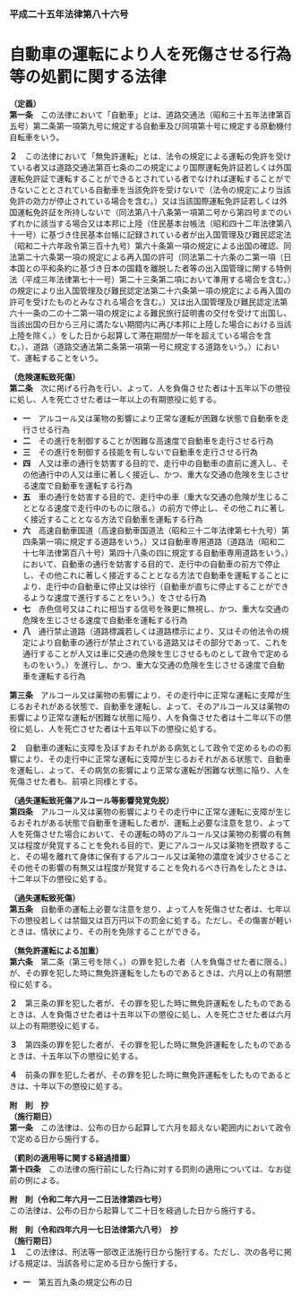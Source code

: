### 平成二十五年法律第八十六号  
# 自動車の運転により人を死傷させる行為等の処罰に関する法律  
  
**（定義）**  
**第一条**　この法律において「自動車」とは、道路交通法（昭和三十五年法律第百五号）第二条第一項第九号に規定する自動車及び同項第十号に規定する原動機付自転車をいう。  
  
**２**　この法律において「無免許運転」とは、法令の規定による運転の免許を受けている者又は道路交通法第百七条の二の規定により国際運転免許証若しくは外国運転免許証で運転することができるとされている者でなければ運転することができないこととされている自動車を当該免許を受けないで（法令の規定により当該免許の効力が停止されている場合を含む。）又は当該国際運転免許証若しくは外国運転免許証を所持しないで（同法第八十八条第一項第二号から第四号までのいずれかに該当する場合又は本邦に上陸（住民基本台帳法（昭和四十二年法律第八十一号）に基づき住民基本台帳に記録されている者が出入国管理及び難民認定法（昭和二十六年政令第三百十九号）第六十条第一項の規定による出国の確認、同法第二十六条第一項の規定による再入国の許可（同法第二十六条の二第一項（日本国との平和条約に基づき日本の国籍を離脱した者等の出入国管理に関する特例法（平成三年法律第七十一号）第二十三条第二項において準用する場合を含む。）の規定により出入国管理及び難民認定法第二十六条第一項の規定による再入国の許可を受けたものとみなされる場合を含む。）又は出入国管理及び難民認定法第六十一条の二の十二第一項の規定による難民旅行証明書の交付を受けて出国し、当該出国の日から三月に満たない期間内に再び本邦に上陸した場合における当該上陸を除く。）をした日から起算して滞在期間が一年を超えている場合を含む。）、道路（道路交通法第二条第一項第一号に規定する道路をいう。）において、運転することをいう。  
  
**（危険運転致死傷）**  
**第二条**　次に掲げる行為を行い、よって、人を負傷させた者は十五年以下の懲役に処し、人を死亡させた者は一年以上の有期懲役に処する。  
* **一**　アルコール又は薬物の影響により正常な運転が困難な状態で自動車を走行させる行為  
* **二**　その進行を制御することが困難な高速度で自動車を走行させる行為  
* **三**　その進行を制御する技能を有しないで自動車を走行させる行為  
* **四**　人又は車の通行を妨害する目的で、走行中の自動車の直前に進入し、その他通行中の人又は車に著しく接近し、かつ、重大な交通の危険を生じさせる速度で自動車を運転する行為  
* **五**　車の通行を妨害する目的で、走行中の車（重大な交通の危険が生じることとなる速度で走行中のものに限る。）の前方で停止し、その他これに著しく接近することとなる方法で自動車を運転する行為  
* **六**　高速自動車国道（高速自動車国道法（昭和三十二年法律第七十九号）第四条第一項に規定する道路をいう。）又は自動車専用道路（道路法（昭和二十七年法律第百八十号）第四十八条の四に規定する自動車専用道路をいう。）において、自動車の通行を妨害する目的で、走行中の自動車の前方で停止し、その他これに著しく接近することとなる方法で自動車を運転することにより、走行中の自動車に停止又は徐行（自動車が直ちに停止することができるような速度で進行することをいう。）をさせる行為  
* **七**　赤色信号又はこれに相当する信号を殊更に無視し、かつ、重大な交通の危険を生じさせる速度で自動車を運転する行為  
* **八**　通行禁止道路（道路標識若しくは道路標示により、又はその他法令の規定により自動車の通行が禁止されている道路又はその部分であって、これを通行することが人又は車に交通の危険を生じさせるものとして政令で定めるものをいう。）を進行し、かつ、重大な交通の危険を生じさせる速度で自動車を運転する行為  
  
**第三条**　アルコール又は薬物の影響により、その走行中に正常な運転に支障が生じるおそれがある状態で、自動車を運転し、よって、そのアルコール又は薬物の影響により正常な運転が困難な状態に陥り、人を負傷させた者は十二年以下の懲役に処し、人を死亡させた者は十五年以下の懲役に処する。  
  
**２**　自動車の運転に支障を及ぼすおそれがある病気として政令で定めるものの影響により、その走行中に正常な運転に支障が生じるおそれがある状態で、自動車を運転し、よって、その病気の影響により正常な運転が困難な状態に陥り、人を死傷させた者も、前項と同様とする。  
  
**（過失運転致死傷アルコール等影響発覚免脱）**  
**第四条**　アルコール又は薬物の影響によりその走行中に正常な運転に支障が生じるおそれがある状態で自動車を運転した者が、運転上必要な注意を怠り、よって人を死傷させた場合において、その運転の時のアルコール又は薬物の影響の有無又は程度が発覚することを免れる目的で、更にアルコール又は薬物を摂取すること、その場を離れて身体に保有するアルコール又は薬物の濃度を減少させることその他その影響の有無又は程度が発覚することを免れるべき行為をしたときは、十二年以下の懲役に処する。  
  
**（過失運転致死傷）**  
**第五条**　自動車の運転上必要な注意を怠り、よって人を死傷させた者は、七年以下の懲役若しくは禁錮又は百万円以下の罰金に処する。ただし、その傷害が軽いときは、情状により、その刑を免除することができる。  
  
**（無免許運転による加重）**  
**第六条**　第二条（第三号を除く。）の罪を犯した者（人を負傷させた者に限る。）が、その罪を犯した時に無免許運転をしたものであるときは、六月以上の有期懲役に処する。  
  
**２**　第三条の罪を犯した者が、その罪を犯した時に無免許運転をしたものであるときは、人を負傷させた者は十五年以下の懲役に処し、人を死亡させた者は六月以上の有期懲役に処する。  
  
**３**　第四条の罪を犯した者が、その罪を犯した時に無免許運転をしたものであるときは、十五年以下の懲役に処する。  
  
**４**　前条の罪を犯した者が、その罪を犯した時に無免許運転をしたものであるときは、十年以下の懲役に処する。  
  
**附　則　抄**  
**（施行期日）**  
**第一条**　この法律は、公布の日から起算して六月を超えない範囲内において政令で定める日から施行する。  
  
**（罰則の適用等に関する経過措置）**  
**第十四条**　この法律の施行前にした行為に対する罰則の適用については、なお従前の例による。  
  
**附　則（令和二年六月一二日法律第四七号）**  
この法律は、公布の日から起算して二十日を経過した日から施行する。  
  
**附　則（令和四年六月一七日法律第六八号）　抄**  
**（施行期日）**  
**１**　この法律は、刑法等一部改正法施行日から施行する。ただし、次の各号に掲げる規定は、当該各号に定める日から施行する。  
* **一**　第五百九条の規定公布の日  
  

